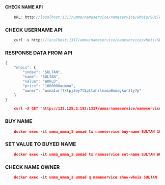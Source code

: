 #### CHECK NAME API

```javaScript
    URL: http://localhost:1317/umma/nameservice/nameservice/whois/SULTAN
```
### CHECK USERNAME API
```javaScript
    curl -s http://localhost:1317/umma/nameservice/nameservice/whois/SULTAN
```
### RESPONSE DATA FROM API

```javaScript
{
    "whois": {
        "index": "SULTAN",
        "name": "SULTAN",
        "value": "WORLD",
        "price": "1000000aumma",
        "owner": "umma1urf7xtpj3ey7t5pttahrlmxma0mnsgkur3ty7p"
    }
}

```

```json
    curl -X GET "http://135.125.3.192:1317/umma/nameservice/nameservice/whois/SULTAN" -H  "accept: application/json"
```

### BUY NAME
```json
    docker exec -it umma_umma_1 ummad tx nameservice buy-name SULTAN 1000000aumma --from founder --chain-id umma-1
```

### SET VALUE TO BUYED NAME

```json
    docker exec -it umma_umma_1 ummad tx nameservice set-name SULTAN WORLD --from founder --chain-id umma-1
```

### CHECK NAME OWNER
```json
    docker exec -it umma_umma_1 ummad q nameservice show-whois SULTAN
```